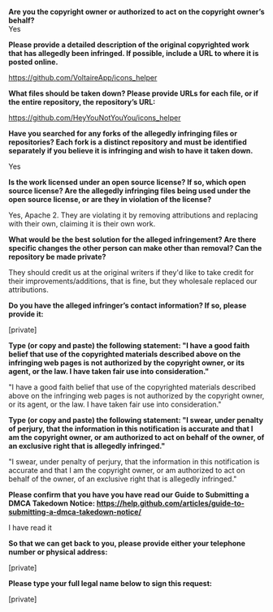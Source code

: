 **Are you the copyright owner or authorized to act on the copyright owner’s behalf?**   
Yes   

**Please provide a detailed description of the original copyrighted work that has allegedly been infringed. If possible, include a URL to where it is posted online.**  
  
https://github.com/VoltaireApp/icons_helper  
  
**What files should be taken down? Please provide URLs for each file, or if the entire repository, the repository’s URL:**  
  
https://github.com/HeyYouNotYouYou/icons_helper  
  
**Have you searched for any forks of the allegedly infringing files or repositories? Each fork is a distinct repository and must be identified separately if you believe it is infringing and wish to have it taken down.**  
  
Yes  
  
**Is the work licensed under an open source license? If so, which open source license? Are the allegedly infringing files being used under the open source license, or are they in violation of the license?**  
  
Yes, Apache 2. They are violating it by removing attributions and replacing with their own, claiming it is their own work.  
  
**What would be the best solution for the alleged infringement? Are there specific changes the other person can make other than removal? Can the repository be made private?**  
  
They should credit us at the original writers if they'd like to take credit for their improvements/additions, that is fine, but they wholesale replaced our attributions.  
  
**Do you have the alleged infringer’s contact information? If so, please provide it:**  
  
[private]  
  
**Type (or copy and paste) the following statement: "I have a good faith belief that use of the copyrighted materials described above on the infringing web pages is not authorized by the copyright owner, or its agent, or the law. I have taken fair use into consideration."**  
  
"I have a good faith belief that use of the copyrighted materials described above on the infringing web pages is not authorized by the copyright owner, or its agent, or the law. I have taken fair use into consideration."  
  
**Type (or copy and paste) the following statement: "I swear, under penalty of perjury, that the information in this notification is accurate and that I am the copyright owner, or am authorized to act on behalf of the owner, of an exclusive right that is allegedly infringed."**  
  
"I swear, under penalty of perjury, that the information in this notification is accurate and that I am the copyright owner, or am authorized to act on behalf of the owner, of an exclusive right that is allegedly infringed."  
  
**Please confirm that you have you have read our Guide to Submitting a DMCA Takedown Notice: https://help.github.com/articles/guide-to-submitting-a-dmca-takedown-notice/**  
  
I have read it  
  
**So that we can get back to you, please provide either your telephone number or physical address:**  
  
[private]  
  
**Please type your full legal name below to sign this request:**  
  
[private]  
